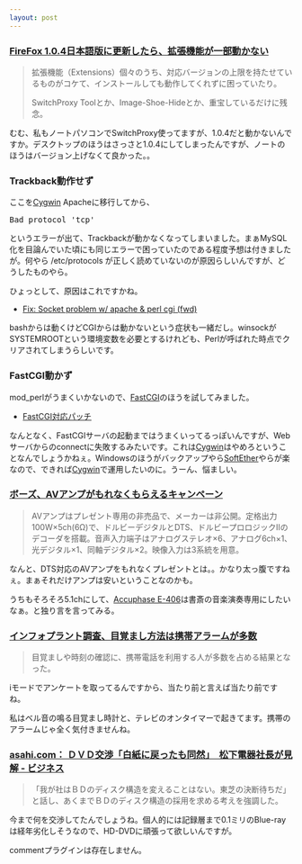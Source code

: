 ```yaml
---
layout: post
---
```

<h3><a href="http://michieru.net/pieces/?date=20050517">FireFox 1.0.4日本語版に更新したら、拡張機能が一部動かない</a></h3>
<blockquote><p>拡張機能（Extensions）個々のうち、対応バージョンの上限を持たせているものがコケて、インストールしても動作してくれずに困っていたり。</p>
<p>SwitchProxy Toolとか、Image-Shoe-Hideとか、重宝しているだけに残念。</p>
</blockquote>
<p>むむ、私もノートパソコンでSwitchProxy使ってますが、1.0.4だと動かないんですか。デスクトップのほうはさっさと1.0.4にしてしまったんですが、ノートのほうはバージョン上げなくて良かった。。</p>
<h3>Trackback動作せず</h3>
<p>ここを<a href="http://cygwin.com/">Cygwin</a> Apacheに移行してから、</p>
<pre>Bad protocol 'tcp'
</pre>
<p>というエラーが出て、Trackbackが動かなくなってしまいました。まぁMySQL化を目論んでいた頃にも同じエラーで困っていたのである程度予想は付きましたが。何やら /etc/protocols が正しく読めていないのが原因らしいんですが、どうしたものやら。</p>
<p>ひょっとして、原因はこれですかね。</p>
<ul>
<li><a href="http://www.cygwin.com/ml/cygwin/2004-10/msg00376.html">Fix: Socket problem w/ apache &amp; perl cgi (fwd)</a></li>
</ul>
<p>bashからは動くけどCGIからは動かないという症状も一緒だし。winsockがSYSTEMROOTという環境変数を必要とするけれども、Perlが呼ばれた時点でクリアされてしまうらしいです。</p>
<h3>FastCGI動かず</h3>
<p>mod_perlがうまくいかないので、<a href="http://www.fastcgi.com/">FastCGI</a>のほうを試してみました。</p>
<ul>
<li><a href="http://fswiki.poi.jp/wiki.cgi?page=BugTrack%2Dplugin%2F190">FastCGI対応パッチ</a></li>
</ul>
<p>なんとなく、FastCGIサーバの起動まではうまくいってるっぽいんですが、Webサーバからのconnectに失敗するみたいです。これは<a href="http://cygwin.com/">Cygwin</a>はやめろということなんでしょうかねぇ。Windowsのほうがバックアップやら<a href="http://www.softether.com/jp/">SoftEther</a>やらが楽なので、できれば<a href="http://cygwin.com/">Cygwin</a>で運用したいのに。うーん、悩ましい。</p>
<h3><a href="http://www.watch.impress.co.jp/av/docs/20050518/bose.htm">ボーズ、AVアンプがもれなくもらえるキャンペーン</a></h3>
<blockquote><p>AVアンプはプレゼント専用の非売品で、メーカーは非公開。定格出力100W×5ch(6Ω)で、ドルビーデジタルとDTS、ドルビープロロジックIIのデコーダを搭載。音声入力端子はアナログステレオ×6、アナログ6ch×1、光デジタル×1、同軸デジタル×2。映像入力は3系統を用意。</p>
</blockquote>
<p>なんと、DTS対応のAVアンプをもれなくプレゼントとは。。かなり太っ腹ですねぇ。まぁそれだけアンプは安いということなのかも。</p>
<p>うちもそろそろ5.1chにして、<a href="/?page=Accuphase+E%2D406" class="wikipage">Accuphase E-406</a>は書斎の音楽演奏専用にしたいなぁ。と独り言を言ってみる。</p>
<h3><a href="http://k-tai.impress.co.jp/cda/article/news_toppage/23913.html">インフォプラント調査、目覚まし方法は携帯アラームが多数</a></h3>
<blockquote><p>目覚ましや時刻の確認に、携帯電話を利用する人が多数を占める結果となった。</p>
</blockquote>
<p>iモードでアンケートを取ってるんですから、当たり前と言えば当たり前ですね。</p>
<p>私はベル音の鳴る目覚まし時計と、テレビのオンタイマーで起きてます。携帯のアラームじゃ全く気付きませんね。</p>
<h3><a href="http://www.asahi.com/business/update/0519/082.html?ref=rss">asahi.com： ＤＶＤ交渉「白紙に戻ったも同然」　松下電器社長が見解 - ビジネス</a></h3>
<blockquote><p>「我が社はＢＤのディスク構造を変えることはない。東芝の決断待ちだ」と話し、あくまでＢＤのディスク構造の採用を求める考えを強調した。</p>
</blockquote>
<p>今まで何を交渉してたんでしょうね。個人的には記録層まで0.1ミリのBlue-rayは経年劣化しそうなので、HD-DVDに頑張って欲しいんですが。</p>
<p><span class="error">commentプラグインは存在しません。</span> </p>
